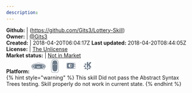 ```yaml
---
description: 
---
```



**Github:** | (https://github.com/Gits3/Lottery-Skill)  
**Owner:** | [@Gits3](https://github.com/Gits3)  
**Created:** | 2018-04-20T06:04:17Z  **Last updated:** 2018-04-20T08:44:05Z  
**License:** | [The Unlicense](https://api.github.com/licenses/unlicense)  
**Market status:** | [Not in Market](https://market.mycroft.ai/skill/)  
**Platform:**   ![](.gitbook/assets/mark-1-icon.png)  ![](.gitbook/assets/mark-2-icon.png)  ![](.gitbook/assets/picroft-icon.png)  ![](.gitbook/assets/kde.png)   
{% hint style="warning" %}
This skill Did not pass the Abstract Syntax Trees testing. Skill properly do not work in current state.
{% endhint %}
